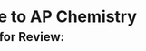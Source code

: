 <html>
     <head>
          <meta charset = "utf-8">
          <style>
               #chemTitle {
                    position: absolute;
                    left:-12%;
               }
               #chemSubtitle {
                    position: absolute;
                    top: 100px;
                    left:-12%;
               }
          </style>
     </head>
     <body>
          <h1 id="chemTitle">Welcome to AP Chemistry</h1>
          <h2 id="chemSubtitle">Resources for Review:</h2>
          <p><br><br><br><br><br><br><br><br><br><br><br><br></p>
     </body>
</html>